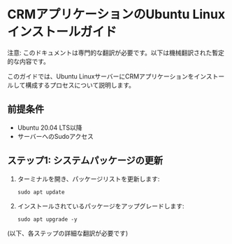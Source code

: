 # CRMアプリケーションのUbuntu Linuxインストールガイド

注意: このドキュメントは専門的な翻訳が必要です。以下は機械翻訳された暫定的な内容です。

このガイドでは、Ubuntu LinuxサーバーにCRMアプリケーションをインストールして構成するプロセスについて説明します。

## 前提条件

- Ubuntu 20.04 LTS以降
- サーバーへのSudoアクセス

## ステップ1: システムパッケージの更新

1. ターミナルを開き、パッケージリストを更新します:
   ```
   sudo apt update
   ```
2. インストールされているパッケージをアップグレードします:
   ```
   sudo apt upgrade -y
   ```

(以下、各ステップの詳細な翻訳が必要です)
